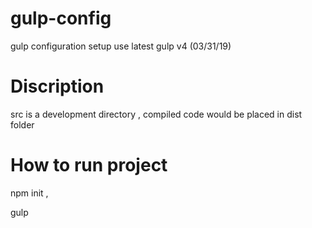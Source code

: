 # gulp-config

gulp configuration setup use latest gulp v4 (03/31/19)

# Discription
src is a development directory , compiled code would be placed in dist folder

# How to run project

npm init ,

gulp   

